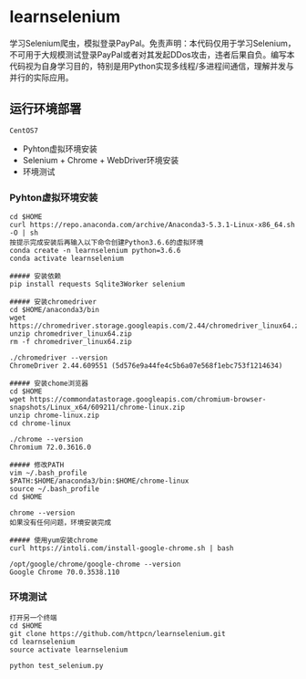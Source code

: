 # learnselenium
学习Selenium爬虫，模拟登录PayPal。免责声明：本代码仅用于学习Selenium，不可用于大规模测试登录PayPal或者对其发起DDos攻击，违者后果自负。编写本代码视为自身学习目的，特别是用Python实现多线程/多进程间通信，理解并发与并行的实际应用。

运行环境部署
----
`CentOS7`
* Pyhton虚拟环境安装
* Selenium + Chrome + WebDriver环境安装
* 环境测试

### Pyhton虚拟环境安装
```Shell
cd $HOME
curl https://repo.anaconda.com/archive/Anaconda3-5.3.1-Linux-x86_64.sh -O | sh
按提示完成安装后再输入以下命令创建Python3.6.6的虚拟环境
conda create -n learnselenium python=3.6.6
conda activate learnselenium

##### 安装依赖 
pip install requests Sqlite3Worker selenium

##### 安装chromedriver
cd $HOME/anaconda3/bin
wget https://chromedriver.storage.googleapis.com/2.44/chromedriver_linux64.zip
unzip chromedriver_linux64.zip
rm -f chromedriver_linux64.zip

./chromedriver --version
ChromeDriver 2.44.609551 (5d576e9a44fe4c5b6a07e568f1ebc753f1214634)

##### 安装chome浏览器
cd $HOME
wget https://commondatastorage.googleapis.com/chromium-browser-snapshots/Linux_x64/609211/chrome-linux.zip
unzip chrome-linux.zip
cd chrome-linux

./chrome --version
Chromium 72.0.3616.0

##### 修改PATH
vim ~/.bash_profile
$PATH:$HOME/anaconda3/bin:$HOME/chrome-linux
source ~/.bash_profile
cd $HOME

chrome --version
如果没有任何问题，环境安装完成

##### 使用yum安装chrome
curl https://intoli.com/install-google-chrome.sh | bash

/opt/google/chrome/google-chrome --version
Google Chrome 70.0.3538.110
```

### 环境测试
```Shell
打开另一个终端
cd $HOME
git clone https://github.com/httpcn/learnselenium.git
cd learnselenium
source activate learnselenium
```

```Python
python test_selenium.py
```
